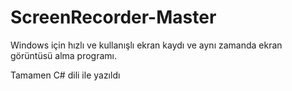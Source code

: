 # ScreenRecorder-Master

Windows için hızlı ve kullanışlı ekran kaydı ve aynı zamanda ekran görüntüsü alma programı.

Tamamen C# dili ile yazıldı
